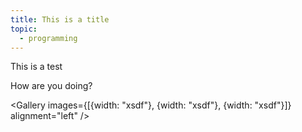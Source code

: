 ```yaml
---
title: This is a title
topic:
  - programming
---
```


This is a test

How are you doing?

<Gallery
images={[{width: "xsdf"}, {width: "xsdf"}, {width: "xsdf"}]}
alignment="left"
/>
